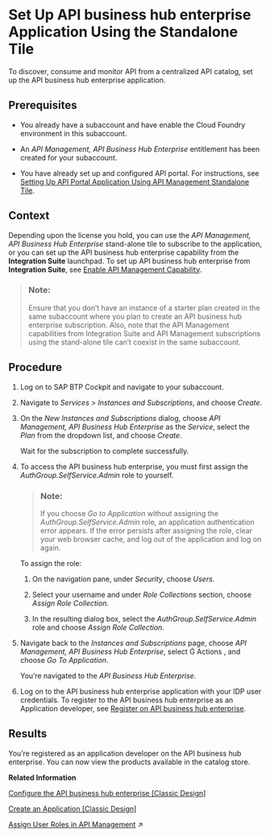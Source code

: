 <!-- loio80c0519ebf1449d9bed37fccf7ba127a -->

<link rel="stylesheet" type="text/css" href="../../css/sap-icons.css"/>

# Set Up API business hub enterprise Application Using the Standalone Tile

To discover, consume and monitor API from a centralized API catalog, set up the API business hub enterprise application.



<a name="loio80c0519ebf1449d9bed37fccf7ba127a__prereq_jsv_11n_w5b"/>

## Prerequisites

-   You already have a subaccount and have enable the Cloud Foundry environment in this subaccount.

-   An *API Management, API Business Hub Enterprise* entitlement has been created for your subaccount.

-   You have already set up and configured API portal. For instructions, see [Setting Up API Portal Application Using API Management Standalone Tile](setting-up-api-portal-application-using-api-management-standalone-tile-9d8c7ae.md).




<a name="loio80c0519ebf1449d9bed37fccf7ba127a__context_ytl_tx5_s4b"/>

## Context

Depending upon the license you hold, you can use the *API Management, API Business Hub Enterprise* stand-alone tile to subscribe to the application, or you can set up the API business hub enterprise capability from the **Integration Suite** launchpad. To set up API business hub enterprise from **Integration Suite**, see [Enable API Management Capability](enable-api-management-capability-f6eb433.md).

> ### Note:  
> Ensure that you don’t have an instance of a starter plan created in the same subaccount where you plan to create an API business hub enterprise subscription. Also, note that the API Management capabilities from Integration Suite and API Management subscriptions using the stand-alone tile can’t coexist in the same subaccount.



<a name="loio80c0519ebf1449d9bed37fccf7ba127a__steps_oyn_hsk_bmb"/>

## Procedure

1.  Log on to SAP BTP Cockpit and navigate to your subaccount.

2.  Navigate to *Services* \> *Instances and Subscriptions*, and choose *Create*.

3.  On the *New Instances and Subscriptions* dialog, choose *API Management, API Business Hub Enterprise* as the *Service*, select the *Plan* from the dropdown list, and choose *Create*.

    Wait for the subscription to complete successfully.

4.  To access the API business hub enterprise, you must first assign the *AuthGroup.SelfService.Admin* role to yourself.

    > ### Note:  
    > If you choose *Go to Application* without assigning the *AuthGroup.SelfService.Admin* role, an application authentication error appears. If the error persists after assigning the role, clear your web browser cache, and log out of the application and log on again.

    To assign the role:

    1.  On the navigation pane, under *Security*, choose *Users*.

    2.  Select your username and under *Role Collections* section, choose *Assign Role Collection*.

    3.  In the resulting dialog box, select the *AuthGroup.SelfService.Admin* role and choose *Assign Role Collection*.


5.  Navigate back to the *Instances and Subscriptions* page, choose *API Management, API Business Hub Enterprise*, select <span class="SAP-icons-V5"></span> Actions , and choose *Go To Application*.

    You’re navigated to the *API Business Hub Enterprise*.

6.  Log on to the API business hub enterprise application with your IDP user credentials. To register to the API business hub enterprise as an Application developer, see [Register on API business hub enterprise](../register-on-api-business-hub-enterprise-c85fafe.md).




<a name="loio80c0519ebf1449d9bed37fccf7ba127a__result_kgs_fnq_qpb"/>

## Results

You’re registered as an application developer on the API business hub enterprise. You can now view the products available in the catalog store.

**Related Information**  


 <?sap-ot O2O class="- topic/link " href="dd6d58c1586a4a0a8ffca46a1a019d38.xml" text="" desc="" xtrc="link:1" xtrf="file:/home/builder/src/dita-all/djr1548327031813/loiocf0e5a9be9804817aa649f51a84b9f39_en-US/src/content/localization/en-us/80c0519ebf1449d9bed37fccf7ba127a.xml" output-class="" outputTopicFile="file:/home/builder/tp.net.sf.dita-ot/2.3/plugins/com.elovirta.dita.markdown_1.3.0/xsl/dita2markdownImpl.xsl" ?> 

[Configure the API business hub enterprise \[Classic Design\]](../configure-the-api-business-hub-enterprise-classic-design-7b71b16.md "You can configure the API business hub enterprise to personalize it for your organization.")

[Create an Application \[Classic Design\]](../create-an-application-classic-design-7b4e71b.md "Create an Application to consume the required APIs.")

[Assign User Roles in API Management](https://help.sap.com/viewer/de4066bb3f9240e3bfbcd5614e18c2f9/Cloud/en-US/911ca5a620e94ab581fa159d76b3b108.html "Use role collections to group together different roles that can be assigned to API Portal and API business hub enterprise users.") :arrow_upper_right:

